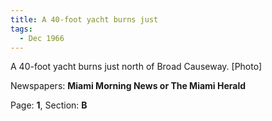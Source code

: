 ```yaml
---  
title: A 40-foot yacht burns just  
tags:  
  - Dec 1966  
---  
```

  
A 40-foot yacht burns just north of Broad Causeway. [Photo]  
  
Newspapers: **Miami Morning News or The Miami Herald**  
  
Page: **1**, Section: **B** 
